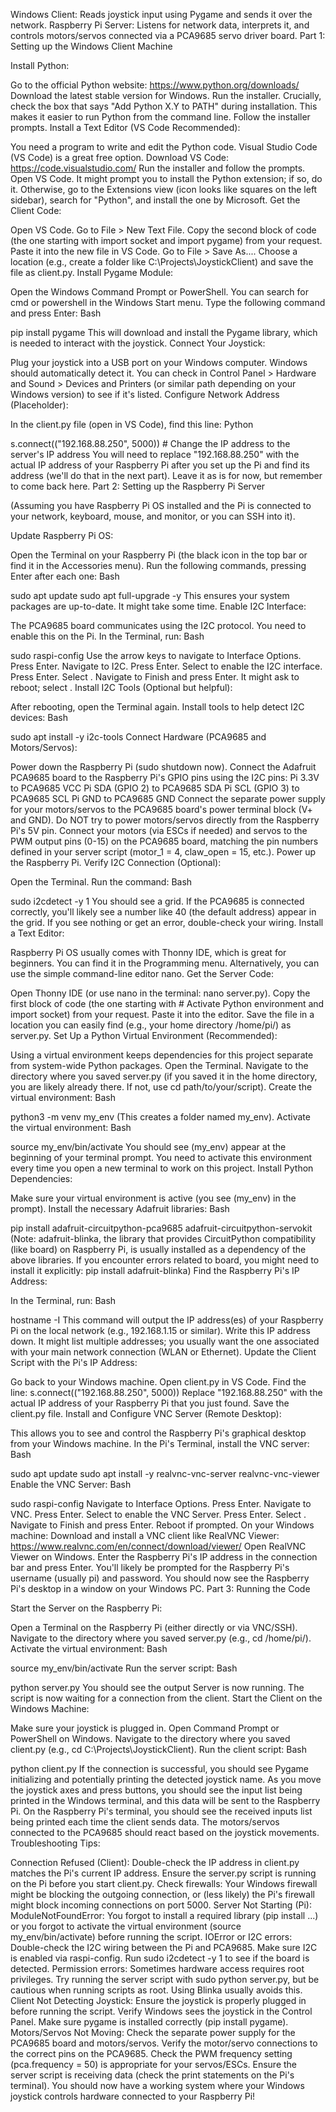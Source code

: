 Windows Client: Reads joystick input using Pygame and sends it over the network.
Raspberry Pi Server: Listens for network data, interprets it, and controls motors/servos connected via a PCA9685 servo driver board.
Part 1: Setting up the Windows Client Machine

Install Python:

Go to the official Python website: https://www.python.org/downloads/
Download the latest stable version for Windows.
Run the installer. Crucially, check the box that says "Add Python X.Y to PATH" during installation. This makes it easier to run Python from the command line.
Follow the installer prompts.
Install a Text Editor (VS Code Recommended):

You need a program to write and edit the Python code. Visual Studio Code (VS Code) is a great free option.
Download VS Code: https://code.visualstudio.com/
Run the installer and follow the prompts.
Open VS Code. It might prompt you to install the Python extension; if so, do it. Otherwise, go to the Extensions view (icon looks like squares on the left sidebar), search for "Python", and install the one by Microsoft.
Get the Client Code:

Open VS Code.
Go to File > New Text File.
Copy the second block of code (the one starting with import socket and import pygame) from your request.
Paste it into the new file in VS Code.
Go to File > Save As.... Choose a location (e.g., create a folder like C:\Projects\JoystickClient) and save the file as client.py.
Install Pygame Module:

Open the Windows Command Prompt or PowerShell. You can search for cmd or powershell in the Windows Start menu.
Type the following command and press Enter:
Bash

pip install pygame
This will download and install the Pygame library, which is needed to interact with the joystick.
Connect Your Joystick:

Plug your joystick into a USB port on your Windows computer. Windows should automatically detect it. You can check in Control Panel > Hardware and Sound > Devices and Printers (or similar path depending on your Windows version) to see if it's listed.
Configure Network Address (Placeholder):

In the client.py file (open in VS Code), find this line:
Python

s.connect(("192.168.88.250", 5000)) # Change the IP address to the server's IP address
You will need to replace "192.168.88.250" with the actual IP address of your Raspberry Pi after you set up the Pi and find its address (we'll do that in the next part). Leave it as is for now, but remember to come back here.
Part 2: Setting up the Raspberry Pi Server

(Assuming you have Raspberry Pi OS installed and the Pi is connected to your network, keyboard, mouse, and monitor, or you can SSH into it).

Update Raspberry Pi OS:

Open the Terminal on your Raspberry Pi (the black icon in the top bar or find it in the Accessories menu).
Run the following commands, pressing Enter after each one:
Bash

sudo apt update
sudo apt full-upgrade -y
This ensures your system packages are up-to-date. It might take some time.
Enable I2C Interface:

The PCA9685 board communicates using the I2C protocol. You need to enable this on the Pi.
In the Terminal, run:
Bash

sudo raspi-config
Use the arrow keys to navigate to Interface Options. Press Enter.
Navigate to I2C. Press Enter.
Select <Yes> to enable the I2C interface. Press Enter.
Select <Ok>.
Navigate to Finish and press Enter. It might ask to reboot; select <Yes>.
Install I2C Tools (Optional but helpful):

After rebooting, open the Terminal again.
Install tools to help detect I2C devices:
Bash

sudo apt install -y i2c-tools
Connect Hardware (PCA9685 and Motors/Servos):

Power down the Raspberry Pi (sudo shutdown now).
Connect the Adafruit PCA9685 board to the Raspberry Pi's GPIO pins using the I2C pins:
Pi 3.3V to PCA9685 VCC
Pi SDA (GPIO 2) to PCA9685 SDA
Pi SCL (GPIO 3) to PCA9685 SCL
Pi GND to PCA9685 GND
Connect the separate power supply for your motors/servos to the PCA9685 board's power terminal block (V+ and GND). Do NOT try to power motors/servos directly from the Raspberry Pi's 5V pin.
Connect your motors (via ESCs if needed) and servos to the PWM output pins (0-15) on the PCA9685 board, matching the pin numbers defined in your server script (motor_1 = 4, claw_open = 15, etc.).
Power up the Raspberry Pi.
Verify I2C Connection (Optional):

Open the Terminal.
Run the command:
Bash

sudo i2cdetect -y 1
You should see a grid. If the PCA9685 is connected correctly, you'll likely see a number like 40 (the default address) appear in the grid. If you see nothing or get an error, double-check your wiring.
Install a Text Editor:

Raspberry Pi OS usually comes with Thonny IDE, which is great for beginners. You can find it in the Programming menu.
Alternatively, you can use the simple command-line editor nano.
Get the Server Code:

Open Thonny IDE (or use nano in the terminal: nano server.py).
Copy the first block of code (the one starting with # Activate Python environment and import socket) from your request.
Paste it into the editor.
Save the file in a location you can easily find (e.g., your home directory /home/pi/) as server.py.
Set Up a Python Virtual Environment (Recommended):

Using a virtual environment keeps dependencies for this project separate from system-wide Python packages.
Open the Terminal.
Navigate to the directory where you saved server.py (if you saved it in the home directory, you are likely already there. If not, use cd path/to/your/script).
Create the virtual environment:
Bash

python3 -m venv my_env
(This creates a folder named my_env).
Activate the virtual environment:
Bash

source my_env/bin/activate
You should see (my_env) appear at the beginning of your terminal prompt. You need to activate this environment every time you open a new terminal to work on this project.
Install Python Dependencies:

Make sure your virtual environment is active (you see (my_env) in the prompt).
Install the necessary Adafruit libraries:
Bash

pip install adafruit-circuitpython-pca9685 adafruit-circuitpython-servokit
(Note: adafruit-blinka, the library that provides CircuitPython compatibility (like board) on Raspberry Pi, is usually installed as a dependency of the above libraries. If you encounter errors related to board, you might need to install it explicitly: pip install adafruit-blinka)
Find the Raspberry Pi's IP Address:

In the Terminal, run:
Bash

hostname -I
This command will output the IP address(es) of your Raspberry Pi on the local network (e.g., 192.168.1.15 or similar). Write this IP address down. It might list multiple addresses; you usually want the one associated with your main network connection (WLAN or Ethernet).
Update the Client Script with the Pi's IP Address:

Go back to your Windows machine.
Open client.py in VS Code.
Find the line: s.connect(("192.168.88.250", 5000))
Replace "192.168.88.250" with the actual IP address of your Raspberry Pi that you just found.
Save the client.py file.
Install and Configure VNC Server (Remote Desktop):

This allows you to see and control the Raspberry Pi's graphical desktop from your Windows machine.
In the Pi's Terminal, install the VNC server:
Bash

sudo apt update
sudo apt install -y realvnc-vnc-server realvnc-vnc-viewer
Enable the VNC Server:
Bash

sudo raspi-config
Navigate to Interface Options. Press Enter.
Navigate to VNC. Press Enter.
Select <Yes> to enable the VNC Server. Press Enter.
Select <Ok>.
Navigate to Finish and press Enter. Reboot if prompted.
On your Windows machine: Download and install a VNC client like RealVNC Viewer: https://www.realvnc.com/en/connect/download/viewer/
Open RealVNC Viewer on Windows. Enter the Raspberry Pi's IP address in the connection bar and press Enter.
You'll likely be prompted for the Raspberry Pi's username (usually pi) and password.
You should now see the Raspberry Pi's desktop in a window on your Windows PC.
Part 3: Running the Code

Start the Server on the Raspberry Pi:

Open a Terminal on the Raspberry Pi (either directly or via VNC/SSH).
Navigate to the directory where you saved server.py (e.g., cd /home/pi/).
Activate the virtual environment:
Bash

source my_env/bin/activate
Run the server script:
Bash

python server.py
You should see the output Server is now running. The script is now waiting for a connection from the client.
Start the Client on the Windows Machine:

Make sure your joystick is plugged in.
Open Command Prompt or PowerShell on Windows.
Navigate to the directory where you saved client.py (e.g., cd C:\Projects\JoystickClient).
Run the client script:
Bash

python client.py
If the connection is successful, you should see Pygame initializing and potentially printing the detected joystick name.
As you move the joystick axes and press buttons, you should see the input list being printed in the Windows terminal, and this data will be sent to the Raspberry Pi.
On the Raspberry Pi's terminal, you should see the received inputs list being printed each time the client sends data. The motors/servos connected to the PCA9685 should react based on the joystick movements.
Troubleshooting Tips:

Connection Refused (Client):
Double-check the IP address in client.py matches the Pi's current IP address.
Ensure the server.py script is running on the Pi before you start client.py.
Check firewalls: Your Windows firewall might be blocking the outgoing connection, or (less likely) the Pi's firewall might block incoming connections on port 5000.
Server Not Starting (Pi):
ModuleNotFoundError: You forgot to install a required library (pip install ...) or you forgot to activate the virtual environment (source my_env/bin/activate) before running the script.
IOError or I2C errors: Double-check the I2C wiring between the Pi and PCA9685. Make sure I2C is enabled via raspi-config. Run sudo i2cdetect -y 1 to see if the board is detected.
Permission errors: Sometimes hardware access requires root privileges. Try running the server script with sudo python server.py, but be cautious when running scripts as root. Using Blinka usually avoids this.
Client Not Detecting Joystick:
Ensure the joystick is properly plugged in before running the script.
Verify Windows sees the joystick in the Control Panel.
Make sure pygame is installed correctly (pip install pygame).
Motors/Servos Not Moving:
Check the separate power supply for the PCA9685 board and motors/servos.
Verify the motor/servo connections to the correct pins on the PCA9685.
Check the PWM frequency setting (pca.frequency = 50) is appropriate for your servos/ESCs.
Ensure the server script is receiving data (check the print statements on the Pi's terminal).
You should now have a working system where your Windows joystick controls hardware connected to your Raspberry Pi!
